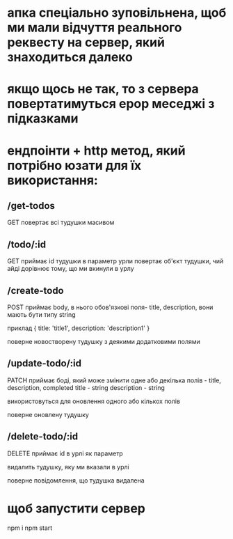 # апка спеціально зуповільнена, щоб ми мали відчуття реального реквесту на сервер, який знаходиться далеко

# якщо щось не так, то з сервера повертатимуться ерор меседжі з підказками

# ендпоінти + http метод, який потрібно юзати для їх використання:

## /get-todos
GET
повертає всі тудушки масивом

## /todo/:id
GET
приймає id тудушки в параметр урли
повертає об'єкт тудушки, чий айді дорівнює тому, що ми вкинули в урлу

## /create-todo
POST
приймає body, в нього обов'язкові поля- title, description, вони мають бути типу string

приклад
{
title: 'title1',
description: 'description1'
}

поверне новостворену тудушку з деякими додатковими полями

## /update-todo/:id
PATCH
приймає боді, який може змінити одне або декілька полів - title, description, completed
title - string
description - string

використовуться для оновлення одного або кількох полів

поверне оновлену тудушку

## /delete-todo/:id
DELETE
приймає id в урлі як параметр

видалить тудушку, яку ми вказали в урлі

поверне повідомлення, що тудушка видалена


# щоб запустити сервер
npm i
npm start

